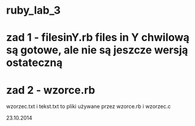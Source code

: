 ruby_lab_3
==========
zad 1 - filesinY.rb
files in Y chwilową są gotowe, ale nie są jeszcze wersją ostateczną
=========
zad 2 - wzorce.rb
=========
wzorzec.txt i tekst.txt to pliki używane przez wzorce.rb i wzorzec.c

23.10.2014
